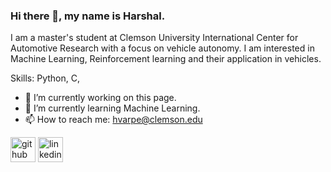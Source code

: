 ### Hi there 👋, my name is Harshal.

I am a master's student at Clemson University International Center for Automotive Research with a focus on vehicle autonomy.
I am interested in Machine Learning, Reinforcement learning and their application in vehicles.

Skills: Python, C,

- 🔭 I’m currently working on this page. 
- 🌱 I’m currently learning Machine Learning. 
- 📫 How to reach me: hvarpe@clemson.edu 


[<img src='https://cdn.jsdelivr.net/npm/simple-icons@3.0.1/icons/github.svg' alt='github' height='40'>](https://github.com/Abetelgeusian)  [<img src='https://cdn.jsdelivr.net/npm/simple-icons@3.0.1/icons/linkedin.svg' alt='linkedin' height='40'>](https://www.linkedin.com/in/harshal-varpe//)  
<!--
[![Top Langs](https://github-readme-stats.vercel.app/api/top-langs/?username=Abetelgeusian)](https://github.com/anuraghazra/github-readme-stats)

![GitHub stats](https://github-readme-stats.vercel.app/api?username=Abetelgeusian&show_icons=true)  
-->

